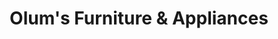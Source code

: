 ---
title: "Olum's Furniture & Appliances"
url: /syracuse/olums-furniture-und-appliances/
shop: Möbel
---